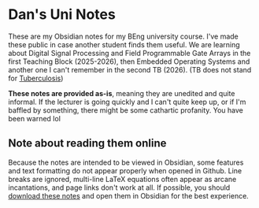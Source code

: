 # Dan's Uni Notes
These are my Obsidian notes for my BEng university course. I've made these public in case another student finds them useful. We are learning about Digital Signal Processing and Field Programmable Gate Arrays in the first Teaching Block (2025-2026), then Embedded Operating Systems and another one I can't remember in the second TB (2026). (TB does not stand for [Tuberculosis](https://en.wikipedia.org/wiki/Tuberculosis))

**These notes are provided as-is**, meaning they are unedited and quite informal. If the lecturer is going quickly and I can't quite keep up, or if I'm baffled by something, there might be some cathartic profanity. You have been warned lol

## Note about reading them online
Because the notes are intended to be viewed in Obsidian, some features and text formatting do not appear properly when opened in Github. Line breaks are ignored, multi-line LaTeX equations often appear as arcane incantations, and page links don't work at all. If possible, you should [download these notes](https://github.com/Kaizen86/Uni-Notes/archive/refs/heads/master.zip) and open them in Obsidian for the best experience.